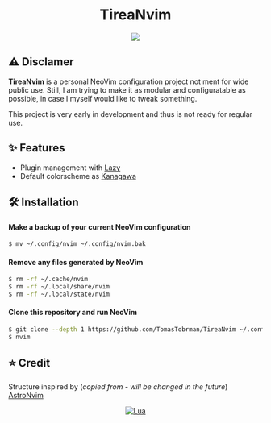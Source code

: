 <h1 align="center">TireaNvim</h1>

<p align="center">
    <a href="https://github.com/TomasTobrman/TireaNvim/pulse">
      <img src="https://img.shields.io/github/last-commit/TomasTobrman/TireaNvim?style=for-the-badge&logo=github&color=7dc4e4&logoColor=D9E0EE&labelColor=302D41"/>
    </a>
</p>


## ⚠️ Disclamer

**TireaNvim** is a personal NeoVim configuration project not ment for wide public use. Still, I am trying to make it as modular and configuratable as possible, in case I myself would like to tweak something.

This project is very early in development and thus is not ready for regular use.

## ✨ Features

- Plugin management with [Lazy](https://github.com/folke/lazy.nvim)
- Default colorscheme as [Kanagawa](https://github.com/rebelot/kanagawa.nvim)

## 🛠️ Installation

#### Make a backup of your current NeoVim configuration

```bash
$ mv ~/.config/nvim ~/.config/nvim.bak
```

#### Remove any files generated by NeoVim

```bash
$ rm -rf ~/.cache/nvim
$ rm -rf ~/.local/share/nvim
$ rm -rf ~/.local/state/nvim
```

#### Clone this repository and run NeoVim

``` bash
$ git clone --depth 1 https://github.com/TomasTobrman/TireaNvim ~/.config/nvim
$ nvim
```

## ⭐️ Credit

Structure inspired by (_copied from - will be changed in the future_) [AstroNvim](https://github.com/AstroNvim/AstroNvim)

<div align="center" id="madewithlua">

[![Lua](https://img.shields.io/badge/Made%20with%20Lua-blue.svg?style=for-the-badge&logo=lua)](https://lua.org)

</div>

